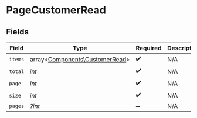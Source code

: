 # PageCustomerRead


## Fields

| Field                                                                     | Type                                                                      | Required                                                                  | Description                                                               |
| ------------------------------------------------------------------------- | ------------------------------------------------------------------------- | ------------------------------------------------------------------------- | ------------------------------------------------------------------------- |
| `items`                                                                   | array<[Components\CustomerRead](../../Models/Components/CustomerRead.md)> | :heavy_check_mark:                                                        | N/A                                                                       |
| `total`                                                                   | *int*                                                                     | :heavy_check_mark:                                                        | N/A                                                                       |
| `page`                                                                    | *int*                                                                     | :heavy_check_mark:                                                        | N/A                                                                       |
| `size`                                                                    | *int*                                                                     | :heavy_check_mark:                                                        | N/A                                                                       |
| `pages`                                                                   | *?int*                                                                    | :heavy_minus_sign:                                                        | N/A                                                                       |